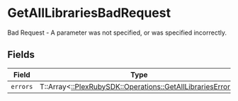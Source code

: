 # GetAllLibrariesBadRequest

Bad Request - A parameter was not specified, or was specified incorrectly.


## Fields

| Field                                                                                                          | Type                                                                                                           | Required                                                                                                       | Description                                                                                                    |
| -------------------------------------------------------------------------------------------------------------- | -------------------------------------------------------------------------------------------------------------- | -------------------------------------------------------------------------------------------------------------- | -------------------------------------------------------------------------------------------------------------- |
| `errors`                                                                                                       | T::Array<[::PlexRubySDK::Operations::GetAllLibrariesErrors](../../models/operations/getalllibrarieserrors.md)> | :heavy_minus_sign:                                                                                             | N/A                                                                                                            |